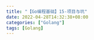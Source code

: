 ```yaml
---
title: "【Go编程基础】15-项目与坑"
date: 2022-04-28T14:32:38+08:00
categories: ["Golang"]
tags: [Golang]
---
```

